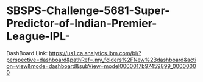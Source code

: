# SBSPS-Challenge-5681-Super-Predictor-of-Indian-Premier-League-IPL-
DashBoard Link: https://us1.ca.analytics.ibm.com/bi/?perspective=dashboard&pathRef=.my_folders%2FNew%2Bdashboard&action=view&mode=dashboard&subView=model0000017b97459899_00000000
